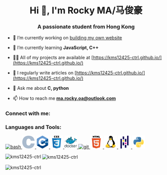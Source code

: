 <h1 align="center">Hi 👋, I'm Rocky MA/马俊豪</h1>
<h3 align="center">A passionate student from Hong Kong</h3>

- 🔭 I’m currently working on [building my own website](https://github.com/kms12425-ctrl/kms12425-ctrl.github.io)

- 🌱 I’m currently learning **JavaScript, C++**

- 👨‍💻 All of my projects are available at [https://kms12425-ctrl.github.io/](https://kms12425-ctrl.github.io/)

- 📝 I regularly write articles on [https://kms12425-ctrl.github.io/](https://kms12425-ctrl.github.io/)

- 💬 Ask me about **C, python**

- 📫 How to reach me **ma.rocky.oa@outlook.com**

<h3 align="left">Connect with me:</h3>
<p align="left">
</p>

<h3 align="left">Languages and Tools:</h3>
<p align="left"> <a href="https://www.gnu.org/software/bash/" target="_blank" rel="noreferrer"> <img src="https://www.vectorlogo.zone/logos/gnu_bash/gnu_bash-icon.svg" alt="bash" width="40" height="40"/> </a> <a href="https://www.cprogramming.com/" target="_blank" rel="noreferrer"> <img src="https://raw.githubusercontent.com/devicons/devicon/master/icons/c/c-original.svg" alt="c" width="40" height="40"/> </a> <a href="https://www.w3schools.com/cpp/" target="_blank" rel="noreferrer"> <img src="https://raw.githubusercontent.com/devicons/devicon/master/icons/cplusplus/cplusplus-original.svg" alt="cplusplus" width="40" height="40"/> </a> <a href="https://www.w3schools.com/css/" target="_blank" rel="noreferrer"> <img src="https://raw.githubusercontent.com/devicons/devicon/master/icons/css3/css3-original-wordmark.svg" alt="css3" width="40" height="40"/> </a> <a href="https://www.docker.com/" target="_blank" rel="noreferrer"> <img src="https://raw.githubusercontent.com/devicons/devicon/master/icons/docker/docker-original-wordmark.svg" alt="docker" width="40" height="40"/> </a> <a href="https://git-scm.com/" target="_blank" rel="noreferrer"> <img src="https://www.vectorlogo.zone/logos/git-scm/git-scm-icon.svg" alt="git" width="40" height="40"/> </a> <a href="https://www.w3.org/html/" target="_blank" rel="noreferrer"> <img src="https://raw.githubusercontent.com/devicons/devicon/master/icons/html5/html5-original-wordmark.svg" alt="html5" width="40" height="40"/> </a> <a href="https://www.linux.org/" target="_blank" rel="noreferrer"> <img src="https://raw.githubusercontent.com/devicons/devicon/master/icons/linux/linux-original.svg" alt="linux" width="40" height="40"/> </a> <a href="https://pandas.pydata.org/" target="_blank" rel="noreferrer"> <img src="https://raw.githubusercontent.com/devicons/devicon/2ae2a900d2f041da66e950e4d48052658d850630/icons/pandas/pandas-original.svg" alt="pandas" width="40" height="40"/> </a> <a href="https://www.python.org" target="_blank" rel="noreferrer"> <img src="https://raw.githubusercontent.com/devicons/devicon/master/icons/python/python-original.svg" alt="python" width="40" height="40"/> </a> </p>

<p><img align="left" src="https://github-readme-stats.vercel.app/api/top-langs?username=kms12425-ctrl&show_icons=true&locale=en&layout=compact" alt="kms12425-ctrl" /></p>

<p>&nbsp;<img align="center" src="https://github-readme-stats.vercel.app/api?username=kms12425-ctrl&show_icons=true&locale=en" alt="kms12425-ctrl" /></p>

<p><img align="center" src="https://github-readme-streak-stats.herokuapp.com/?user=kms12425-ctrl&" alt="kms12425-ctrl" /></p>
